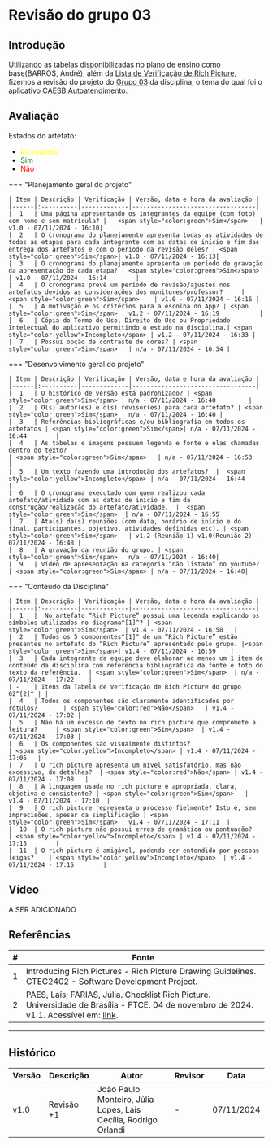 # Revisão do grupo 03

## Introdução

  Utilizando as tabelas disponibilizadas no plano de ensino como base(BARROS, André), além da [Lista de Verificação de Rich Picture](./Checklist%20Rich%20Picture.md), fizemos a revisão do projeto do [Grupo 03](https://github.com/Requisitos-de-Software/2024.2-CAESB-Autoatendimento) da disciplina, o tema do qual foi o aplicativo [CAESB Autoatendimento](https://play.google.com/store/apps/details?id=br.gov.df.caesb.mobile&hl=pt_BR. ).


## Avaliação
Estados do artefato:

* <span style="color:yellow">Incompleto</span>
* <span style="color:green">Sim</span>
* <span style="color:red">Não</span>

=== "Planejamento geral do projeto"

    | Item | Descrição | Verificação | Versão, data e hora da avaliação |
    |------|:----------|-------------|----------------------------------|
    |  1   | Uma página apresentando os integrantes da equipe (com foto) com nome e sem matrícula? |   <span style="color:green">Sim</span>   | v1.0 - 07/11/2024 - 16:10|
    |  2   | O cronograma do planejamento apresenta todas as atividades de todas as etapas para cada integrante com as datas de início e fim das entrega dos artefatos e com o período da revisão deles? | <span style="color:green">Sim</span>| v1.0 - 07/11/2024 - 16:13|
    |  3   | O cronograma do planejamento apresenta um período de gravação da apresentação de cada etapa? | <span style="color:green">Sim</span> | v1.0 - 07/11/2024 - 16:14        |
    |  4   | O cronograma prevê um período de revisão/ajustes nos artefatos devidos as considerações dos monitores/professor?     | <span style="color:green">Sim</span>    | v1.0 - 07/11/2024 - 16:16 |
    |  5   | A motivação e os critérios para a escolha do App? | <span style="color:green">Sim</span> | v1.2 - 07/11/2024 - 16:19           |
    |  6   | Cópia do Termo de Uso, Direito de Uso ou Propriedade Intelectual do aplicativo permitindo o estudo na disciplina.| <span style="color:yellow">Incompleto</span> | v1.2 - 07/11/2024 - 16:33 |
    |  7   | Possui opção de contraste de cores? | <span style="color:green">Sim</span>   | n/a - 07/11/2024 - 16:34 |

=== "Desenvolvimento geral do projeto"

    | Item | Descrição | Verificação | Versão, data e hora da avaliação |
    |------|:----------|-------------|----------------------------------|
    |  1   | O histórico de versão está padronizado? | <span style="color:green">Sim</span> | n/a - 07/11/2024 - 16:40         |
    |  2   | O(s) autor(es) e o(s) revisor(es) para cada artefato? | <span style="color:green">Sim</span> | n/a - 07/11/2024 - 16:40 |
    |  3   | Referências bibliográficas e/ou bibliografia em todos os artefatos | <span style="color:green">Sim</span>| n/a - 07/11/2024 - 16:44        |
    |  4   | As tabelas e imagens possuem legenda e fonte e elas chamadas dentro do texto?                                                      | <span style="color:green">Sim</span>   | n/a - 07/11/2024 - 16:53    |
    |  5   | Um texto fazendo uma introdução dos artefatos?  |  <span style="color:yellow">Incompleto</span> | n/a - 07/11/2024 - 16:44        |
    |  6   | O cronograma executado com quem realizou cada artefato/atividade com as datas de início e fim da construção/realização do artefato/atividade.  |  <span style="color:green">Sim</span>  | n/a - 07/11/2024 - 16:55
    |  7   | Ata(s) da(s) reuniões (com data, horário de início e do final, participantes, objetivo, atividades definidas etc). | <span style="color:green">Sim</span>   | v1.2 (Reunião 1) v1.0(Reunião 2) - 07/11/2024 - 16:48 |
    |  8   | A gravação da reunião do grupo. | <span style="color:green">Sim</span> | n/a - 07/11/2024 - 16:40|
    |  9   | Vídeo de apresentação na categoria “não listado” no youtube? | <span style="color:green">Sim</span> | n/a - 07/11/2024 - 16:40|

=== "Conteúdo da Disciplina"

    | Item | Descrição | Verificação | Versão, data e hora da avaliação |
    |------|:----------|-------------|----------------------------------|
    |  1   |  No artefato “Rich Picture” possui uma legenda explicando os símbolos utilizados no diagrama^[1]^? | <span style="color:green">Sim</span>  | v1.4 - 07/11/2024 - 16:58   |
    |  2   | Todos os 5 componentes^[1]^ de um “Rich Picture” estão presentes no artefato do “Rich Picture” apresentado pelo grupo. |<span style="color:green">Sim</span>| v1.4 - 07/11/2024 - 16:59    |
    |  3   | Cada integrante da equipe deve elaborar ao menos um 1 item de conteúdo da disciplina com referência bibliográfica da fonte e foto do texto da referência.  | <span style="color:green">Sim</span>  | n/a - 07/11/2024 - 17:22    |
    | -    | Itens da Tabela de Verificação de Rich Picture do grupo 02^[2]^ | | |
    |  4   | Todos os componentes são claramente identificados por rótulos?       | <span style="color:red">Não</span>   | v1.4 - 07/11/2024 - 17:02 |
    |  5   | Não há um excesso de texto no rich picture que compromete a leitura?     | <span style="color:green">Sim</span>  | v1.4 - 07/11/2024 - 17:03 |
    |  6   | Os componentes são visualmente distintos?                                                | <span style="color:yellow">Incompleto</span> | v1.4 - 07/11/2024 - 17:05   |
    |  7   | O rich picture apresenta um nível satisfatório, mas não excessivo, de detalhes?  | <span style="color:red">Não</span> | v1.4 - 07/11/2024 - 17:08   |
    |  8   | A linguagem usada no rich picture é apropriada, clara, objetiva e consistente? | <span style="color:green">Sim</span>   | v1.4 - 07/11/2024 - 17:10  |
    |  9   | O rich picture representa o processo fielmente? Isto é, sem imprecisões, apesar da simplificação | <span style="color:green">Sim</span> | v1.4 - 07/11/2024 - 17:11  |
    |  10  | O rich picture não possui erros de gramática ou pontuação?       | <span style="color:yellow">Incompleto</span> | v1.4 - 07/11/2024 - 17:15       	|
    |  11  | O rich picture é amigável, podendo ser entendido por pessoas leigas?    | <span style="color:yellow">Incompleto</span>  | v1.4 - 07/11/2024 - 17:15      	|

## Vídeo

A SER ADICIONADO

## Referências

| # | Fonte |
|---|------|
| 1 | Introducing Rich Pictures - Rich Picture Drawing Guidelines. CTEC2402 - Software Development Project.|
| 2 | PAES, Laís; FARIAS, Júlia. Checklist Rich Picture. Universidade de Brasília - FTCE. 04 de novembro de 2024. v1.1. Acessível em: [link](https://requisitos-de-software.github.io/2024.2-Grupo02/Entregas/01%20-%20Planejamento/Checklist%20Rich%20Picture/). |

---

## Histórico

| Versão | Descrição              	| Autor               	| Revisor              	| Data   	|
|--------|----------------------------|-------------------------|--------------------------|------------|
| v1.0   | Revisão +1                	| João Paulo Monteiro, Júlia Lopes, Laís Cecília, Rodrigo Orlandi  	| -   	| 07/11/2024 |


